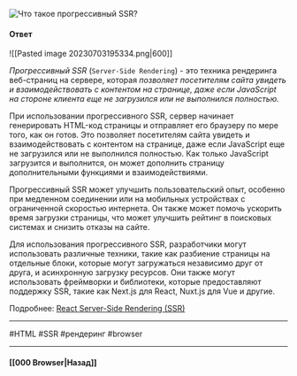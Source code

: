 ![Что такое прогрессивный SSR?](https://youtu.be/trriSYNrHw4?t=25)

#### Ответ

![[Pasted image 20230703195334.png|600]]

*Прогрессивный SSR* (`Server-Side Rendering`) - это техника рендеринга веб-страниц на сервере, которая *позволяет посетителям сайта увидеть и взаимодействовать с контентом на странице, даже если JavaScript на стороне клиента еще не загрузился или не выполнился полностью.*

При использовании прогрессивного SSR, сервер начинает генерировать HTML-код страницы и отправляет его браузеру по мере того, как он готов. Это позволяет посетителям сайта увидеть и взаимодействовать с контентом на странице, даже если JavaScript еще не загрузился или не выполнился полностью. Как только JavaScript загрузится и выполнится, он может дополнить страницу дополнительными функциями и взаимодействиями.

Прогрессивный SSR может улучшить пользовательский опыт, особенно при медленном соединении или на мобильных устройствах с ограниченной скоростью интернета. Он также может помочь ускорить время загрузки страницы, что может улучшить рейтинг в поисковых системах и снизить отказы на сайте.

Для использования прогрессивного SSR, разработчики могут использовать различные техники, такие как разбиение страницы на отдельные блоки, которые могут загружаться независимо друг от друга, и асинхронную загрузку ресурсов. Они также могут использовать фреймворки и библиотеки, которые предоставляют поддержку SSR, такие как Next.js для React, Nuxt.js для Vue и другие.

Подробнее: [React Server-Side Rendering (SSR)](https://habr.com/ru/articles/551948/)

___
#HTML #SSR #рендеринг #browser

___

#### [[000 Browser|Назад]]
